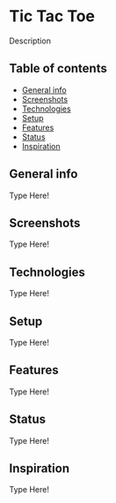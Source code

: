 # Tic Tac Toe
Description

## Table of contents

* [General info](#general-info)
* [Screenshots](#screenshots)
* [Technologies](#technologies)
* [Setup](#setup)
* [Features](#features)
* [Status](#status)
* [Inspiration](#inspiration)

## General info
Type Here!

## Screenshots
Type Here!

## Technologies
Type Here!

## Setup
Type Here!

## Features
Type Here!

## Status
Type Here!

## Inspiration
Type Here!



